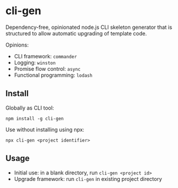 # cli-gen

Dependency-free, opinionated node.js CLI skeleton generator that is structured to allow automatic upgrading of template code.

Opinions:

- CLI framework: `commander`
- Logging: `winston`
- Promise flow control: `async`
- Functional programming: `lodash`

## Install

Globally as CLI tool:

`npm install -g cli-gen`

Use without installing using npx:

`npx cli-gen <project identifier>`

## Usage

- Initial use: in a blank directory, run `cli-gen <project id>`
- Upgrade framework: run `cli-gen` in existing project directory
